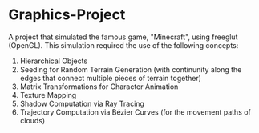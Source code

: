 # Graphics-Project
A project that simulated the famous game, "Minecraft", using freeglut (OpenGL).
This simulation required the use of the following concepts:
1. Hierarchical Objects
2. Seeding for Random Terrain Generation (with continunity along the edges that connect multiple pieces of terrain together)
3. Matrix Transformations for Character Animation
4. Texture Mapping
5. Shadow Computation via Ray Tracing
6. Trajectory Computation via Bézier Curves (for the movement paths of clouds)
